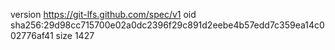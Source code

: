 version https://git-lfs.github.com/spec/v1
oid sha256:29d98cc715700e02a0dc2396f29c891d2eebe4b57edd7c359ea14c002776af41
size 1427
